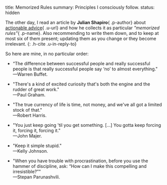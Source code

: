 title: Memorized Rules
summary: Principles I consciously follow.
status: hidden

The other day, I read an article by __Julian Shapiro__{ .p-author} about
[actionable advice](https://www.julian.com/blog/memorized-rules){ .u-url} and
how he collects it as particular _"memorized rules"_{ .p-name}. Also recommending
to write them down, and to keep at most six of them present; updating them as
you change or they become irrelevant.
{: .h-cite .u-in-reply-to}

So here are mine, in no particular order:

- “The difference between successful people and really successful people is that really successful people say ‘no’ to almost everything."  
 —Warren Buffet.

- "There's a kind of excited curiosity that's both the engine and the rudder of great work."  
 —Paul Graham.

- "The true currency of life is time, not money, and we've all got a limited stock of that."  
 —Robert Harris.

- "You just keep going 'til you get something. [...] You gotta keep forcing it, forcing it, forcing it."  
 —John Majer.

- "Keep it simple stupid."  
 —Kelly Johnson.

- "When you have trouble with procrastination, before you use the hammer of discipline, ask: “How can I make this compelling and irresistible?”"  
 —Stepan Parunashvili.
